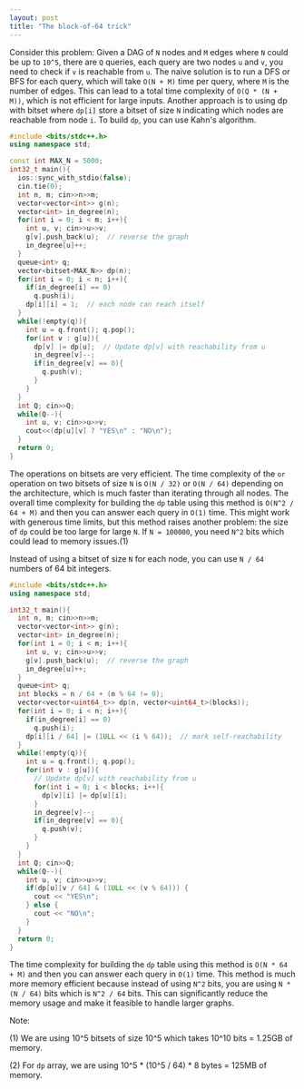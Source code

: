 ```yaml
---
layout: post
title: "The block-of-64 trick"
---
```


Consider this problem: Given a DAG of `N` nodes and `M` edges where `N` could be up to `10^5`, there are `Q` queries, each query are two nodes `u` and `v`, you need to check if `v` is reachable from `u`.
The naive solution is to run a DFS or BFS for each query, which will take `O(N + M)` time per query, where `M` is the number of edges. This can lead to a total time complexity of `O(Q * (N + M))`, which is not efficient for large inputs. Another approach is to using dp with bitset where `dp[i]` store a bitset of size `N` indicating which nodes are reachable from node `i`. To build `dp`, you can use Kahn's algorithm.
```cpp
#include <bits/stdc++.h>
using namespace std;

const int MAX_N = 5000; 
int32_t main(){
  ios::sync_with_stdio(false);
  cin.tie(0);
  int n, m; cin>>n>>m;
  vector<vector<int>> g(n);
  vector<int> in_degree(n);
  for(int i = 0; i < m; i++){
    int u, v; cin>>u>>v;
    g[v].push_back(u);  // reverse the graph
    in_degree[u]++;
  }
  queue<int> q;
  vector<bitset<MAX_N>> dp(n);
  for(int i = 0; i < n; i++){
    if(in_degree[i] == 0)
      q.push(i);
    dp[i][i] = 1;  // each node can reach itself
  }
  while(!empty(q)){
    int u = q.front(); q.pop();
    for(int v : g[u]){
      dp[v] |= dp[u];  // Update dp[v] with reachability from u
      in_degree[v]--;
      if(in_degree[v] == 0){
        q.push(v);
      }
    }
  }
  int Q; cin>>Q;
  while(Q--){
    int u, v; cin>>u>>v;
    cout<<(dp[u][v] ? "YES\n" : "NO\n");
  }
  return 0;
}
```

The operations on bitsets are very efficient. The time complexity of the `or` operation on two bitsets of size `N` is `O(N / 32)` or `O(N / 64)` depending on the architecture, which is much faster than iterating through all nodes. The overall time complexity for building the `dp` table using this method is `O(N^2 / 64 + M)` and then you can answer each query in `O(1)` time. This might work with generous time limits, but this method raises another problem: the size of `dp` could be too large for large `N`. If `N = 100000`, you need `N^2` bits which could lead to memory issues.(1)

Instead of using a bitset of size `N` for each node, you can use `N / 64` numbers of 64 bit integers.
```cpp
#include <bits/stdc++.h>
using namespace std;

int32_t main(){
  int n, m; cin>>n>>m;
  vector<vector<int>> g(n);
  vector<int> in_degree(n);
  for(int i = 0; i < m; i++){
    int u, v; cin>>u>>v;
    g[v].push_back(u);  // reverse the graph
    in_degree[u]++;
  }
  queue<int> q;
  int blocks = n / 64 + (n % 64 != 0);
  vector<vector<uint64_t>> dp(n, vector<uint64_t>(blocks));
  for(int i = 0; i < n; i++){
    if(in_degree[i] == 0)
      q.push(i);
    dp[i][i / 64] |= (1ULL << (i % 64));  // mark self-reachability
  }
  while(!empty(q)){
    int u = q.front(); q.pop();
    for(int v : g[u]){
      // Update dp[v] with reachability from u
      for(int i = 0; i < blocks; i++){
        dp[v][i] |= dp[u][i];
      }
      in_degree[v]--;
      if(in_degree[v] == 0){
        q.push(v);
      }
    }
  }
  int Q; cin>>Q;
  while(Q--){
    int u, v; cin>>u>>v;
    if(dp[u][v / 64] & (1ULL << (v % 64))) {
      cout << "YES\n";
    } else {
      cout << "NO\n";
    }
  }
  return 0;
}
```
The time complexity for building the `dp` table using this method is `O(N * 64 + M)` and then you can answer each query in `O(1)` time. This method is much more memory efficient because instead of using `N^2` bits, you are using `N * (N / 64)` bits which is `N^2 / 64` bits. This can significantly reduce the memory usage and make it feasible to handle larger graphs.

Note:

(1) We are using 10^5 bitsets of size 10^5 which takes 10^10 bits = 1.25GB of memory.

(2) For `dp` array, we are using 10^5 * (10^5 / 64) * 8 bytes = 125MB of memory.